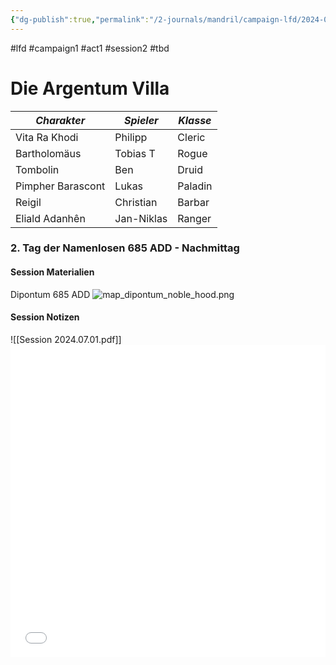 ```yaml
---
{"dg-publish":true,"permalink":"/2-journals/mandril/campaign-lfd/2024-06-19-1/"}
---
```


#lfd #campaign1 #act1 #session2 #tbd 

# Die Argentum Villa

| *Charakter* | *Spieler* | *Klasse* |
| ----------- | ----------- | ----------- |
| Vita Ra Khodi | Philipp | Cleric |
| Bartholomäus | Tobias T | Rogue |
| Tombolin | Ben | Druid |
| Pimpher Barascont | Lukas | Paladin |
| Reigil | Christian | Barbar |
| Eliald Adanhên | Jan-Niklas | Ranger |

### 2. Tag der Namenlosen 685 ADD - Nachmittag


#### Session Materialien
Dipontum 685 ADD
![map_dipontum_noble_hood.png](/img/user/z_Attachments/map_dipontum_noble_hood.png)

#### Session Notizen
![[Session 2024.07.01.pdf]]
<embed src="/img/Session 2024.07.01.pdf" type="application/pdf" width="100%" height=500 />